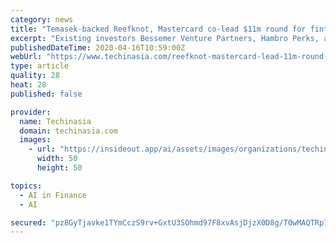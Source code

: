 ```yaml
---
category: news
title: "Temasek-backed Reefknot, Mastercard co-lead $11m round for fintech startup Previse"
excerpt: "Existing investors Bessemer Venture Partners, Hambro Perks, and Augmentum Fintech also participated in the round ... Last year, the JV made its maiden investment in UK-based AI startup Prowler, shortly after it announced its US$50 million fund for AI, deep tech, and trade finance opportunities. You've reached your 5 free content limit for ..."
publishedDateTime: 2020-04-16T10:59:00Z
webUrl: "https://www.techinasia.com/reefknot-mastercard-lead-11m-round-previse"
type: article
quality: 28
heat: 28
published: false

provider:
  name: Techinasia
  domain: techinasia.com
  images:
    - url: "https://insideout.app/ai/assets/images/organizations/techinasia.com-50x50.jpg"
      width: 50
      height: 50

topics:
  - AI in Finance
  - AI

secured: "pz8GyTjavke1TYmCczS9rv+GxtU3SOhmd97F8xvAsjDjzX0D8g/T0wMAQTRp7S3HiJFx42t1t7hRbTv6MOOuE2vKxfJ5bP4FQjbV+Ocxwq6qsZM+fW70BavpdvX+ah9PC0AahQjtBf/y51e8CfYK2kBuzf/MdPU+0F9Mc11WShG88J9dSETlK4IW1O2+EQTv2CE2r4BfeXBJUlXh7gtPV01vvwyY3lpEGnckZVU/7UvLjCnA9+fRKrIFF0TeNEah25FEzC2QYmqh6+R9Fn6iS1TZzz2tnCwEkNZsNeIDs4aLs2pdC1H7PjbOjLnKPN6+VabmjddcQG5Xn1LgQ3ylDJiZHUWfrznMzSzqNtOcPoZgMcw6afHB3GTvlSOxDO0R9/0lskaXARc8+fN2o3jQrUR+jYSdRDn6QcGja2ZU6X+IQV36SA/gQHgAdKURCwpdUh3Ayct3zHVdanbNJcQ/PU0urhahACM1ByqEqr7GcaI=;lf/RMwyHxOJv87nmMAazww=="
---
```


